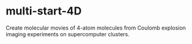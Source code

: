 # multi-start-4D
Create molecular movies of 4-atom molecules from Coulomb explosion imaging experiments on supercomputer clusters.

